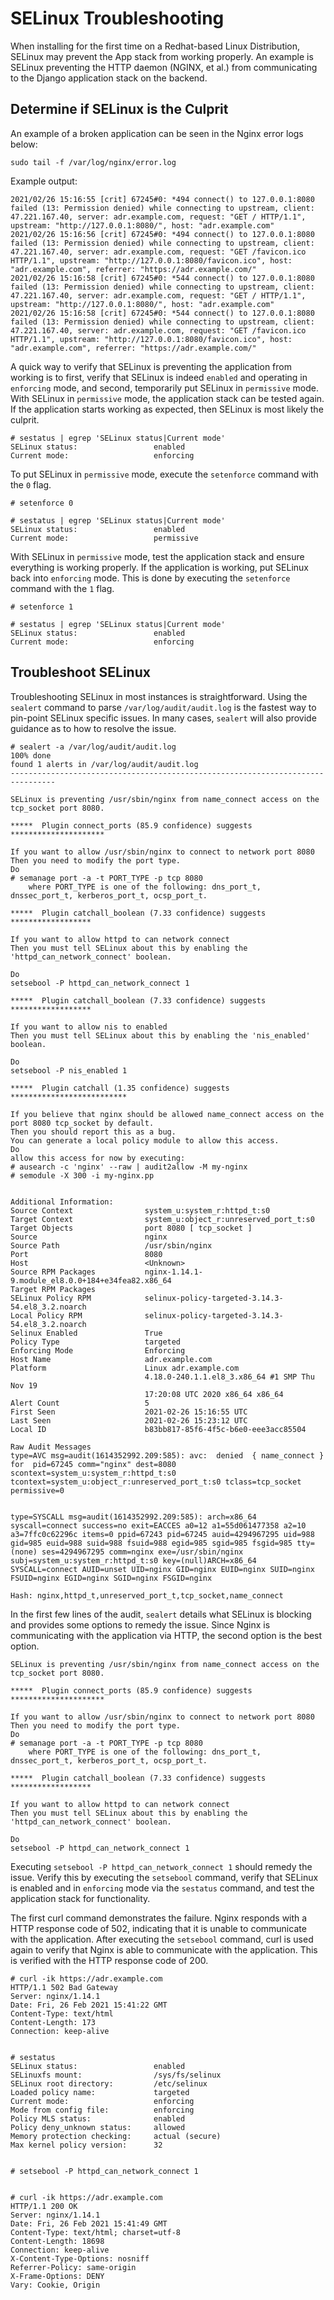 # SELinux Troubleshooting

When installing for the first time on a Redhat-based Linux Distribution, SELinux may prevent the App stack from working properly. An example is SELinux preventing the HTTP daemon (NGINX, et al.) from communicating to the Django application stack on the backend.

## Determine if SELinux is the Culprit

An example of a broken application can be seen in the Nginx error logs below:

```no-highlight
sudo tail -f /var/log/nginx/error.log
```

Example output:

```no-highlight
2021/02/26 15:16:55 [crit] 67245#0: *494 connect() to 127.0.0.1:8080 failed (13: Permission denied) while connecting to upstream, client: 47.221.167.40, server: adr.example.com, request: "GET / HTTP/1.1", upstream: "http://127.0.0.1:8080/", host: "adr.example.com"
2021/02/26 15:16:56 [crit] 67245#0: *494 connect() to 127.0.0.1:8080 failed (13: Permission denied) while connecting to upstream, client: 47.221.167.40, server: adr.example.com, request: "GET /favicon.ico HTTP/1.1", upstream: "http://127.0.0.1:8080/favicon.ico", host: "adr.example.com", referrer: "https://adr.example.com/"
2021/02/26 15:16:58 [crit] 67245#0: *544 connect() to 127.0.0.1:8080 failed (13: Permission denied) while connecting to upstream, client: 47.221.167.40, server: adr.example.com, request: "GET / HTTP/1.1", upstream: "http://127.0.0.1:8080/", host: "adr.example.com"
2021/02/26 15:16:58 [crit] 67245#0: *544 connect() to 127.0.0.1:8080 failed (13: Permission denied) while connecting to upstream, client: 47.221.167.40, server: adr.example.com, request: "GET /favicon.ico HTTP/1.1", upstream: "http://127.0.0.1:8080/favicon.ico", host: "adr.example.com", referrer: "https://adr.example.com/"
```

A quick way to verify that SELinux is preventing the application from working is to first, verify that SELinux is indeed `enabled` and operating in `enforcing` mode, and second, temporarily put SELinux in `permissive` mode. With SELinux in `permissive` mode, the application stack can be tested again. If the application starts working as expected, then SELinux is most likely the culprit.

```no-highlight
# sestatus | egrep 'SELinux status|Current mode'
SELinux status:                 enabled
Current mode:                   enforcing
```

To put SELinux in `permissive` mode, execute the `setenforce` command with the `0` flag.

```no-highlight
# setenforce 0

# sestatus | egrep 'SELinux status|Current mode'
SELinux status:                 enabled
Current mode:                   permissive
```

With SELinux in `permissive` mode, test the application stack and ensure everything is working properly. If the application is working, put SELinux back into `enforcing` mode. This is done by executing the `setenforce` command with the `1` flag.

```no-highlight
# setenforce 1

# sestatus | egrep 'SELinux status|Current mode'
SELinux status:                 enabled
Current mode:                   enforcing
```

## Troubleshoot SELinux

Troubleshooting SELinux in most instances is straightforward. Using the `sealert` command to parse `/var/log/audit/audit.log` is the fastest way to pin-point SELinux specific issues. In many cases, `sealert` will also provide guidance as to how to resolve the issue.

```no-highlight
# sealert -a /var/log/audit/audit.log
100% done
found 1 alerts in /var/log/audit/audit.log
--------------------------------------------------------------------------------

SELinux is preventing /usr/sbin/nginx from name_connect access on the tcp_socket port 8080.

*****  Plugin connect_ports (85.9 confidence) suggests   *********************

If you want to allow /usr/sbin/nginx to connect to network port 8080
Then you need to modify the port type.
Do
# semanage port -a -t PORT_TYPE -p tcp 8080
    where PORT_TYPE is one of the following: dns_port_t, dnssec_port_t, kerberos_port_t, ocsp_port_t.

*****  Plugin catchall_boolean (7.33 confidence) suggests   ******************

If you want to allow httpd to can network connect
Then you must tell SELinux about this by enabling the 'httpd_can_network_connect' boolean.

Do
setsebool -P httpd_can_network_connect 1

*****  Plugin catchall_boolean (7.33 confidence) suggests   ******************

If you want to allow nis to enabled
Then you must tell SELinux about this by enabling the 'nis_enabled' boolean.

Do
setsebool -P nis_enabled 1

*****  Plugin catchall (1.35 confidence) suggests   **************************

If you believe that nginx should be allowed name_connect access on the port 8080 tcp_socket by default.
Then you should report this as a bug.
You can generate a local policy module to allow this access.
Do
allow this access for now by executing:
# ausearch -c 'nginx' --raw | audit2allow -M my-nginx
# semodule -X 300 -i my-nginx.pp


Additional Information:
Source Context                system_u:system_r:httpd_t:s0
Target Context                system_u:object_r:unreserved_port_t:s0
Target Objects                port 8080 [ tcp_socket ]
Source                        nginx
Source Path                   /usr/sbin/nginx
Port                          8080
Host                          <Unknown>
Source RPM Packages           nginx-1.14.1-9.module_el8.0.0+184+e34fea82.x86_64
Target RPM Packages
SELinux Policy RPM            selinux-policy-targeted-3.14.3-54.el8_3.2.noarch
Local Policy RPM              selinux-policy-targeted-3.14.3-54.el8_3.2.noarch
Selinux Enabled               True
Policy Type                   targeted
Enforcing Mode                Enforcing
Host Name                     adr.example.com
Platform                      Linux adr.example.com
                              4.18.0-240.1.1.el8_3.x86_64 #1 SMP Thu Nov 19
                              17:20:08 UTC 2020 x86_64 x86_64
Alert Count                   5
First Seen                    2021-02-26 15:16:55 UTC
Last Seen                     2021-02-26 15:23:12 UTC
Local ID                      b83bb817-85f6-4f5c-b6e0-eee3acc85504

Raw Audit Messages
type=AVC msg=audit(1614352992.209:585): avc:  denied  { name_connect } for  pid=67245 comm="nginx" dest=8080 scontext=system_u:system_r:httpd_t:s0 tcontext=system_u:object_r:unreserved_port_t:s0 tclass=tcp_socket permissive=0


type=SYSCALL msg=audit(1614352992.209:585): arch=x86_64 syscall=connect success=no exit=EACCES a0=12 a1=55d061477358 a2=10 a3=7ffc0c62296c items=0 ppid=67243 pid=67245 auid=4294967295 uid=988 gid=985 euid=988 suid=988 fsuid=988 egid=985 sgid=985 fsgid=985 tty=(none) ses=4294967295 comm=nginx exe=/usr/sbin/nginx subj=system_u:system_r:httpd_t:s0 key=(null)ARCH=x86_64 SYSCALL=connect AUID=unset UID=nginx GID=nginx EUID=nginx SUID=nginx FSUID=nginx EGID=nginx SGID=nginx FSGID=nginx

Hash: nginx,httpd_t,unreserved_port_t,tcp_socket,name_connect
```

In the first few lines of the audit, `sealert` details what SELinux is blocking and provides some options to remedy the issue.
Since Nginx is communicating with the application via HTTP, the second option is the best option.

```no-highlight
SELinux is preventing /usr/sbin/nginx from name_connect access on the tcp_socket port 8080.

*****  Plugin connect_ports (85.9 confidence) suggests   *********************

If you want to allow /usr/sbin/nginx to connect to network port 8080
Then you need to modify the port type.
Do
# semanage port -a -t PORT_TYPE -p tcp 8080
    where PORT_TYPE is one of the following: dns_port_t, dnssec_port_t, kerberos_port_t, ocsp_port_t.

*****  Plugin catchall_boolean (7.33 confidence) suggests   ******************

If you want to allow httpd to can network connect
Then you must tell SELinux about this by enabling the 'httpd_can_network_connect' boolean.

Do
setsebool -P httpd_can_network_connect 1
```

Executing `setsebool -P httpd_can_network_connect 1` should remedy the issue. Verify this by executing the `setsebool` command, verify that SELinux is enabled and in `enforcing` mode via the `sestatus` command, and test the application stack for functionality.

The first curl command demonstrates the failure. Nginx responds with a HTTP response code of 502, indicating that it is unable to communicate with the application. After executing the `setsebool` command, curl is used again to verify that Nginx is able to communicate with the application. This is verified with the HTTP response code of 200.

```no-highlight
# curl -ik https://adr.example.com
HTTP/1.1 502 Bad Gateway
Server: nginx/1.14.1
Date: Fri, 26 Feb 2021 15:41:22 GMT
Content-Type: text/html
Content-Length: 173
Connection: keep-alive


# sestatus
SELinux status:                 enabled
SELinuxfs mount:                /sys/fs/selinux
SELinux root directory:         /etc/selinux
Loaded policy name:             targeted
Current mode:                   enforcing
Mode from config file:          enforcing
Policy MLS status:              enabled
Policy deny_unknown status:     allowed
Memory protection checking:     actual (secure)
Max kernel policy version:      32


# setsebool -P httpd_can_network_connect 1


# curl -ik https://adr.example.com
HTTP/1.1 200 OK
Server: nginx/1.14.1
Date: Fri, 26 Feb 2021 15:41:49 GMT
Content-Type: text/html; charset=utf-8
Content-Length: 18698
Connection: keep-alive
X-Content-Type-Options: nosniff
Referrer-Policy: same-origin
X-Frame-Options: DENY
Vary: Cookie, Origin
```
